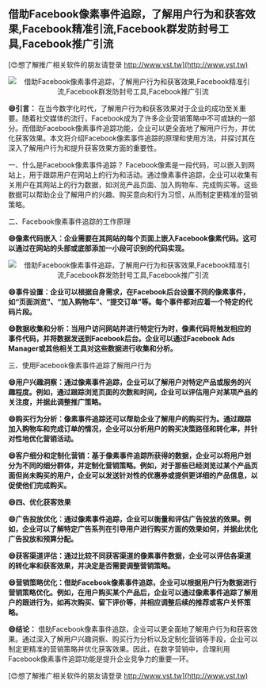 ## **借助Facebook像素事件追踪，了解用户行为和获客效果,Facebook精准引流,Facebook群发防封号工具,Facebook推广引流**

[😍想了解推广相关软件的朋友请登录 http://www.vst.tw](http://www.vst.tw)

 <center><img src="https://vst.tw/MP4/tuiguang/png/8.png" alt="借助Facebook像素事件追踪，了解用户行为和获客效果,Facebook精准引流,Facebook群发防封号工具,Facebook推广引流"></center>

**😄引言：**
在当今数字化时代，了解用户行为和获客效果对于企业的成功至关重要。随着社交媒体的流行，Facebook成为了许多企业营销策略中不可或缺的一部分。而借助Facebook像素事件追踪功能，企业可以更全面地了解用户行为，并优化获客效果。本文将介绍Facebook像素事件追踪的原理和使用方法，并探讨其在深入了解用户行为和提升获客效果方面的重要性。

一、什么是Facebook像素事件追踪？
Facebook像素是一段代码，可以嵌入到网站上，用于跟踪用户在网站上的行为和活动。通过像素事件追踪，企业可以收集有关用户在其网站上的行为数据，如浏览产品页面、加入购物车、完成购买等。这些数据可以帮助企业了解用户的兴趣、购买意向和行为习惯，从而制定更精准的营销策略。

二、Facebook像素事件追踪的工作原理

**😄像素代码嵌入：企业需要在其网站的每个页面上嵌入Facebook像素代码。这可以通过在网站的头部或底部添加一小段可识别的代码实现。**

 <center><img src="https://vst.tw/MP4/tuiguang/png/4.png" alt="借助Facebook像素事件追踪，了解用户行为和获客效果,Facebook精准引流,Facebook群发防封号工具,Facebook推广引流"></center>

**😄事件设置：企业可以根据自身需求，在Facebook后台设置不同的像素事件，如“页面浏览”、“加入购物车”、“提交订单”等。每个事件都对应着一个特定的代码片段。**

**😄数据收集和分析：当用户访问网站并进行特定行为时，像素代码将触发相应的事件代码，并将数据发送到Facebook后台。企业可以通过Facebook Ads Manager或其他相关工具对这些数据进行收集和分析。**

三、使用Facebook像素事件追踪了解用户行为

**😄用户兴趣洞察：通过像素事件追踪，企业可以了解用户对特定产品或服务的兴趣程度。例如，通过跟踪浏览页面的次数和时间，企业可以评估用户对某项产品的关注度，并据此调整推广策略。**

**😄购买行为分析：像素事件追踪还可以帮助企业了解用户的购买行为。通过跟踪加入购物车和完成订单的情况，企业可以分析用户的购买决策路径和转化率，并针对性地优化营销活动。**

**😄客户细分和定制化营销：基于像素事件追踪所获得的数据，企业可以将用户划分为不同的细分群体，并定制化营销策略。例如，对于那些已经浏览过某个产品页面但尚未购买的用户，企业可以发送针对性的优惠券或提供更详细的产品信息，以促使他们完成购买。**

**😄四、优化获客效果**

**😄广告投放优化：通过像素事件追踪，企业可以衡量和评估广告投放的效果。例如，企业可以了解特定广告系列在引导用户进行购买方面的效果如何，并据此优化广告投放和预算分配。**

**😄获客渠道评估：通过比较不同获客渠道的像素事件数据，企业可以评估各渠道的转化率和获客效果，并决定是否需要调整营销策略。**

**😄营销策略优化：借助Facebook像素事件追踪，企业可以根据用户行为数据进行营销策略优化。例如，在用户购买某个产品后，企业可以通过像素事件追踪了解用户的跟进行为，如再次购买、留下评价等，并相应调整后续的推荐或客户关怀策略。**

**😄结论：**
借助Facebook像素事件追踪，企业可以更全面地了解用户行为和获客效果。通过深入了解用户兴趣洞察、购买行为分析以及定制化营销等手段，企业可以制定更精准的营销策略并优化获客效果。因此，在数字营销中，合理利用Facebook像素事件追踪功能是提升企业竞争力的重要一环。

[😍想了解推广相关软件的朋友请登录 http://www.vst.tw](http://www.vst.tw)



